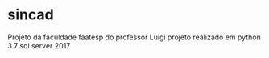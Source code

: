 # sincad
Projeto da faculdade faatesp do professor Luigi
projeto realizado em python 3.7
sql server 2017
